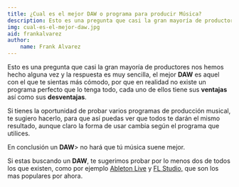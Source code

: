 ```yaml
---
title: ¿Cual es el mejor DAW o programa para producir Música?
description: Esto es una pregunta que casi la gran mayoría de productores nos hemos hecho alguna vez y la respuesta es muy sencilla, el mejor DAW es aquel con el que te sientas más cómodo, por que en realidad no existe un programa perfecto que lo tenga todo, cada uno de ellos tiene sus ventajas así como sus desventajas.
img: cual-es-el-mejor-daw.jpg
aid: frankalvarez
author:
    name: Frank Alvarez
---
```


Esto es una pregunta que casi la gran mayoría de productores nos hemos hecho alguna vez y la respuesta es muy sencilla, el mejor **DAW** es aquel con el que te sientas más cómodo, por que en realidad no existe un programa perfecto que lo tenga todo, cada uno de ellos tiene sus **ventajas** así como sus **desventajas**.

Si tienes la oportunidad de probar varios programas de producción musical, te sugiero hacerlo, para que así puedas ver que todos te darán el mismo resultado, aunque claro la forma de usar cambia según el programa que utilices.

En conclusión un **DAW**> no hará que tú música suene mejor.

Si estas buscando un **DAW**, te sugerimos probar por lo menos dos de todos los que existen, como por ejemplo <a href="https://www.ableton.com/en/live/">Ableton Live</a> y <a href="https://www.image-line.com/fl-studio/overview/">FL Studio,</a> que son los mas populares por ahora.